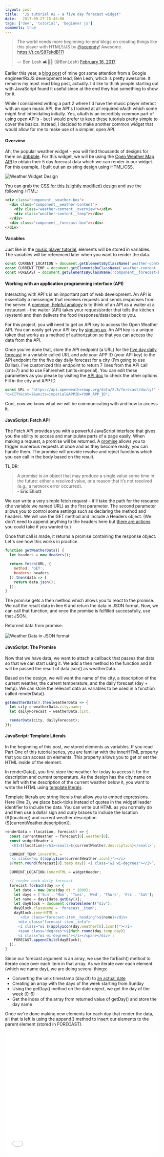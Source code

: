 ```yaml
---
layout: post
title:  "JS tutorial #2 - a five day forecast widget"
date:   2017-09-27 15:46:00
tags: ['dev', 'tutorial', 'beginner js']
comments: true
---
```


<blockquote class="twitter-tweet" data-lang="en"><p lang="en" dir="ltr">The world needs more beginning-to-end blogs on creating things like this player with HTML5/JS by <a href="https://twitter.com/sceendy?ref_src=twsrc%5Etfw">@sceendy</a>! Awesome. <a href="https://t.co/S87ekdB17l">https://t.co/S87ekdB17l</a></p>&mdash; Ben Lesh 🛋️👑🔥 (@BenLesh) <a href="https://twitter.com/BenLesh/status/832066726422417408?ref_src=twsrc%5Etfw">February 16, 2017</a></blockquote>
<script async src="//platform.twitter.com/widgets.js" charset="utf-8"></script>

<p>Earlier this year, a <a href="/2017/01/29/a-basic-js-music-player.html">blog post</a> of mine got some attention from a Google engineer/RxJS development lead, Ben Lesh, which is pretty awesome. It remains my most read blog post, actually. I'd like to think people starting out with JavaScript found it useful since at the end they had something to show for it.</p>

<p>While I considered writing a part 2 where I'd have the music player interact with an open music API, the API's I looked at all required oAuth which some might find intimidating initially. Yes, oAuth is an incredibly common part of using open API's - but I would prefer to keep these tutorials pretty simple to cover the basics. Instead, I decided to make another common widget that would allow for me to make use of a simpler, open API.</p>

<h4>Overview</h4>

<p>Ah, the popular weather widget - you will find thousands of designs for them on <a href="https://dribbble.com/search?q=weather" target="_blank">dribbble</a>. For this widget, we will be using the <a href="http://openweathermap.org/forecast5">Open Weather Map API</a> to obtain their 5 day forecast data which we can render in our widget. For this example, I built out an existing design using HTML/CSS.</p>

<img src="https://i.imgur.com/woC7RA9.png" alt="Weather Widget Design" class="img--responsive" />
<br/>
<p>You can grab the <a href="https://jsfiddle.net/sceendy/nea4z7ff/embedded/css/" target="_blank">CSS for this (slightly modified) design</a> and use the following HTML:</p>

````html
<div class="component__weather-box">
  <div class="component__weather-content">
    <div class="weather-content__overview"></div>
    <div class="weather-content__temp"></div>
  </div>
  <div class="component__forecast-box"></div>
</div>
````

<h4>Variables</h4>
<p>Just like in the <a href="/2017/01/29/a-basic-js-music-player.html">music player tutorial</a>, elements will be stored in variables. The variables will be referenced later when you want to render the data. </p>

<p></p>

````javascript
const CURRENT_LOCATION = document.getElementsByClassName('weather-content__overview')[0];
const CURRENT_TEMP = document.getElementsByClassName('weather-content__temp')[0];
const FORECAST = document.getElementsByClassName('component__forecast-box')[0];
````

<h4>Working with an application programming interface (API)</h4>
<p>Interacting with API's is an important part of web development. An API is essentially a messenger that receives requests and sends responses from the server. A <a href="https://www.youtube.com/watch?v=s7wmiS2mSXY" target="_blank">common, helpful analogy</a> is to think of an API as a waiter at a restaurant - the waiter (API) takes your request/order that tells the kitchen (system) and then delivers the food (response/data) back to you.</p>

<p>For this project, you will need to get an API key to access the Open Weather API. You can easily get your API key by <a href="https://home.openweathermap.org/users/sign_up" target="_blank">signing up</a>. An API key is a unique token that works as a method of authorization so that you can access the data from the API.</p>

<p>Once you've done that, store the API endpoint (a URL) for the <a href="http://openweathermap.org/forecast5" target="_blank">five day daily forecast</a> in a variable called <span class="code-inline">URL</span> and add your APP ID (your API key) to the API endpoint for the five day daily forecast for a city (I'm going to use Dallas). I've customized this endpoint to return 7 lines from the API call (<span class="code-inline">cnt=7</span>) and to use Fahrenheit (<span class="code-inline">units=imperial</span>). You can edit these parameters as you please by visiting the <a href="http://openweathermap.org/forecast5" target="_blank">API doc</a> to check the other options. Fill in the city and APP ID.</p>

````javascript
const URL = "https://api.openweathermap.org/data/2.5/forecast/daily?" +
"q=CITY&cnt=7&units=imperial&APPID=YOUR_APP_ID";
````

<p>Cool, now we know what we will be communicating with and how to access it.</p>

<h4>JavaScript: Fetch API</h4>
<p>The Fetch API provides you with a powerful JavaScript interface that gives you the ability to access and manipulate parts of a page easily. When making a request, a promise will be returned. A <a href="https://developer.mozilla.org/en-US/docs/Web/JavaScript/Reference/Global_Objects/Promise" target="_blank">promise</a> allows you to trigger numerous requests at once and as they become ready, you can handle them. The promise will provide resolve and reject functions which you can call in the body based on the result. </p>

<p>TL;DR:</p>

<blockquote>A promise is an object that may produce a single value some time in the future: either a resolved value, or a reason that it’s not resolved (e.g., a network error occurred). <br/>- <strong>Eric Elliott</strong></blockquote>

<p>We can write a very simple fetch request - it'll take the path for the resource (the variable we named <span class="code-inline">URL</span>) as the first parameter. The second parameter allows you to control some settings such as declaring the method and headers. We will use the <span class="code-inline">GET</span> method and include a <span class="code-inline">Headers</span> object. (We don't need to append anything to the headers here but <a href="https://developer.mozilla.org/en-US/docs/Web/API/Headers" target="_blank">there are actions</a> you could take if you wanted to.)</p>

<p>Once that call is made, it returns a promise containing the response object. Let's see how this works in practice. </p>

```javascript
function getWeatherData() {
  let headers = new Headers();

  return fetch(URL, {
    method: 'GET',
    headers: headers
  }).then(data => {
    return data.json();
  });
}
````

<p>The promise gets a <span class="code-inline">then</span> method which allows you to react to the promise. We call the result <span class="code-inline">data</span> in line 6 and return the data in JSON format. Now, we can call that function, and once the promise is fulfilled successfully, use that JSON.</p>

Returned data from promise:<br/><br/>
<img src="https://i.imgur.com/tSlVAfn.png" alt="Weather Data in JSON format" class="img--responsive" />

<h4>JavaScript: The Promise</h4>

<p>Now that we have data, we want to attach a callback that passes that data so that we can start using it. We add a <span class="code-inline">then</span> method to the function and it will be passed the result of <span class="code-inline">data.json()</span> as <span class="code-inline">weatherData</span>.</p>

<p>Based on the design, we will want the name of the city, a description of the current weather, the current temperature, and the daily forecast (day + temp). We can store the relevant data as variables to be used in a function called <span class="code-inline">renderData()</span>.</p>

````javascript
getWeatherData().then(weatherData => {
  let city = weatherData.city.name;
  let dailyForecast = weatherData.list;

  renderData(city, dailyForecast);
});
````

<h4>JavaScript: Template Literals</h4>

<p>In the beginning of this post, we stored elements as variables. If you read Part One of this tutorial series, you are familiar with the <span class="code-inline">innerHTML</span> property that you can access on elements. This property allows you to get or set the HTML inside of the element. </p>

<p>In <span class="code-inline">renderData()</span>, you first store the weather for today to access it for the description and current temperature. As the design has the city name on the left with the description of the current weather below it, you want to write the HTML using <a href="https://developer.mozilla.org/en-US/docs/Web/JavaScript/Reference/Template_literals" target="_blank">template literals</a>.</p>

<p>Template literals are string literals that allow you to embed expressions. Here (line 3), we place back-ticks instead of quotes in the <span class="code-inline">widgetHeader</span> identifier to include the data. You can write out HTML as you normally do and then use a dollar sign and curly braces to include the location (<span class="code-inline">${location}</span>) and current weather description (<span class="code-inline">${currentWeather.description}</span>). </p>

````javascript
renderData = (location, forecast) => {
  const currentWeather = forecast[0].weather[0];
  const widgetHeader =
  `<h1>${location}</h1><small>${currentWeather.description}</small>`;

  CURRENT_TEMP.innerHTML =
  `<i class="wi ${applyIcon(currentWeather.icon)}"></i>
  ${Math.round(forecast[0].temp.day)} <i class="wi wi-degrees"></i>`;

  CURRENT_LOCATION.innerHTML = widgetHeader;

  // render each daily forecast
  forecast.forEach(day => {
    let date = new Date(day.dt * 1000);
    let days = ['Sun', 'Mon', 'Tues', 'Wed', 'Thurs', 'Fri', 'Sat'];
    let name = days[date.getDay()];
    let dayBlock = document.createElement("div");
    dayBlock.className = 'forecast__item';
    dayBlock.innerHTML =
      `<div class="forecast-item__heading">${name}</div>
      <div class="forecast-item__info">
      <i class="wi ${applyIcon(day.weather[0].icon)}"></i>
      <span class="degrees">${Math.round(day.temp.day)}
      <i class="wi wi-degrees"></i></span></div>`;
    FORECAST.appendChild(dayBlock);
  });
}
````

<p>Since our <span class="code-inline">forecast</span> argument is an array, we use the <span class="code-inline">forEach()</span> method to iterate once over each item in that array. As we iterate over each element (which we name <span class="code-inline">day</span>), we are doing several things:</p>
<ul>
  <li>Converting the unix timestamp (<span class="code-inline">day.dt</span>) to <a href="https://developer.mozilla.org/en-US/docs/Web/JavaScript/Reference/Global_Objects/Date" target="_blank">an actual date</a></li>
  <li>Creating an array with the days of the week starting from Sunday</li>
  <li>Using the <span class="code-inline">getDay()</span> method on the date object, we get the day of the week (0-6)</li>
  <li>Get the index of the array from returned value of <span class="code-inline">getDay()</span> and store the day name</li>
</ul>

<p>Once we're done making new elements for each day that render the data, all that is left is using the <span class="code-inline">append()</span> method to insert our elements to the parent element (stored in <span class="code-inline">FORECAST</span>).</p>

<iframe width="100%" height="400" src="//jsfiddle.net/sceendy/nea4z7ff/embedded/result/dark/" allowfullscreen="allowfullscreen" frameborder="0"></iframe>
